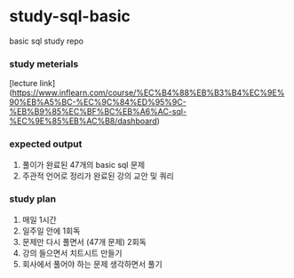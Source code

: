 # study-sql-basic
basic sql study repo
 
### study meterials
[lecture link] (https://www.inflearn.com/course/%EC%B4%88%EB%B3%B4%EC%9E%90%EB%A5%BC-%EC%9C%84%ED%95%9C-%EB%B9%85%EC%BF%BC%EB%A6%AC-sql-%EC%9E%85%EB%AC%B8/dashboard)

### expected output
1. 풀이가 완료된 47개의 basic sql 문제
2. 주관적 언어로 정리가 완료된 강의 교안 및 쿼리

### study plan
1. 매일 1시간
2. 일주일 안에 1회독
3. 문제만 다시 풀면서 (47개 문제) 2회독
4. 강의 들으면서 치트시트 만들기
5. 회사에서 풀어야 하는 문제 생각하면서 풀기